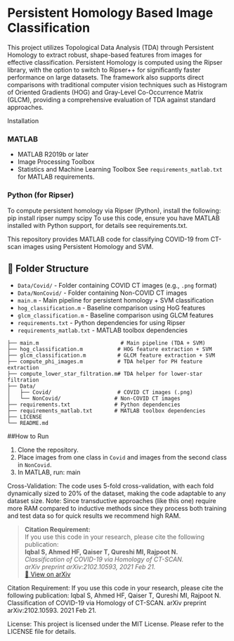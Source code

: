 # Persistent Homology Based Image Classification

This project utilizes Topological Data Analysis (TDA) through Persistent Homology to extract robust, shape-based features from images for effective classification. Persistent Homology is computed using the Ripser library, with the option to switch to Ripser++ for significantly faster performance on large datasets. The framework also supports direct comparisons with traditional computer vision techniques such as Histogram of Oriented Gradients (HOG) and Gray-Level Co-Occurrence Matrix (GLCM), providing a comprehensive evaluation of TDA against standard approaches.


Installation
### MATLAB
- MATLAB R2019b or later
- Image Processing Toolbox
- Statistics and Machine Learning Toolbox
See `requirements_matlab.txt` for MATLAB requirements.
### Python (for Ripser)
To compute persistent homology via Ripser (Python), install the following:
pip install ripser numpy scipy
To use this code, ensure you have MATLAB installed with Python support, for details see requirements.txt.


This repository provides MATLAB code for classifying COVID-19 from CT-scan images using Persistent Homology and SVM.
## 📁 Folder Structure
- `Data/Covid/` - Folder containing COVID CT images (e.g., `.png` format)
- `Data/NonCovid/` - Folder containing Non-COVID CT images
- `main.m` - Main pipeline for persistent homology + SVM classification
- `hog_classification.m` - Baseline comparison using HoG features
- `glcm_classification.m` - Baseline comparison using GLCM features
- `requirements.txt` - Python dependencies for using Ripser
- `requirements_matlab.txt` - MATLAB toolbox dependencies

```
├── main.m                          # Main pipeline (TDA + SVM)
├── hog_classification.m           # HOG feature extraction + SVM
├── glcm_classification.m          # GLCM feature extraction + SVM
├── compute_phi_images.m           # TDA helper for PH feature extraction
├── compute_lower_star_filtration.m# TDA helper for lower-star filtration
├── Data/
│   ├── Covid/                     # COVID CT images (.png)
│   └── NonCovid/                 # Non-COVID CT images
├── requirements.txt              # Python dependencies
├── requirements_matlab.txt       # MATLAB toolbox dependencies
├── LICENSE
└── README.md
```

##How to Run
1. Clone the repository.
2. Place images from one class in `Covid` and images from the second class in `NonCovid`.
3. In MATLAB, run: main

Cross-Validation: The code uses 5-fold cross-validation, with each fold dynamically sized to 20% of the dataset, making the code adaptable to any dataset size. 
Note: Since transductive approaches (like this one) require more RAM compared to inductive methods since they process both training and test data so for quick results we recommend high RAM.


>  **Citation Requirement:**  
> If you use this code in your research, please cite the following publication:  
> **Iqbal S, Ahmed HF, Qaiser T, Qureshi MI, Rajpoot N.**  
> *Classification of COVID-19 via Homology of CT-SCAN.*  
> *arXiv preprint arXiv:2102.10593, 2021 Feb 21.*  
> [🔗 View on arXiv](https://arxiv.org/abs/2102.10593)


Citation Requirement: If you use this code in your research, please cite the following publication:
Iqbal S, Ahmed HF, Qaiser T, Qureshi MI, Rajpoot N. Classification of COVID-19 via Homology of CT-SCAN. arXiv preprint arXiv:2102.10593. 2021 Feb 21.

License: This project is licensed under the MIT License. Please refer to the LICENSE file for details.



